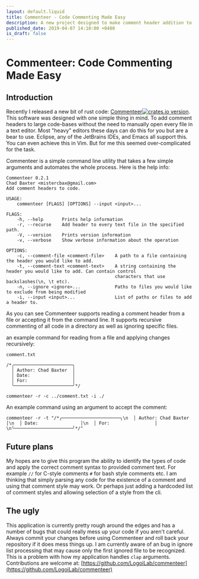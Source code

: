 ```yaml
---
layout: default.liquid
title: Commenteer - Code Commenting Made Easy
description: A new project designed to make comment header addition to existing source code a bit easier.
published_date: 2019-04-07 14:10:00 +0400
is_draft: false
---
```


# Commenteer: Code Commenting Made Easy

## Introduction

Recently I released a new bit of rust code: [Commenteer![crates.io version](https://img.shields.io/crates/v/commenteer.svg)](https://crates.io/crates/commenteer). This software was designed with one simple thing in mind. To add comment headers to large code-bases without the need to manually open every fi​﻿​﻿﻿​﻿﻿﻿​​​​﻿​﻿​​﻿﻿﻿﻿​​​​﻿﻿​​​﻿﻿​﻿﻿​﻿﻿﻿​﻿​​﻿​﻿​﻿​​﻿﻿​﻿​﻿​﻿﻿﻿​﻿﻿​​​​​﻿​​​﻿​​﻿﻿﻿​﻿​﻿﻿﻿​​﻿​​​﻿​﻿​﻿le in a text editor. Most "heavy" editors these days can do this for you but ar​﻿​﻿﻿​﻿﻿﻿​​​​﻿​﻿​​﻿﻿﻿﻿​​​​﻿﻿​​​﻿﻿​﻿﻿​﻿﻿﻿​﻿​​﻿​﻿​﻿​​﻿﻿​﻿​﻿​﻿﻿﻿​﻿﻿​​​​​﻿​​​﻿​​﻿﻿﻿​﻿​﻿﻿﻿​​﻿​​​﻿​﻿​﻿e a bear to use. Eclipse, any of the JetBrains IDEs, and Emacs all support this. You can even achieve this in Vim. But for me this seemed over-complicated for the task.

Commenteer is a simple command line utility that ta​﻿​﻿﻿​﻿﻿﻿​​​​﻿​﻿​​﻿﻿﻿﻿​​​​﻿﻿​​​﻿﻿​﻿﻿​﻿﻿﻿​﻿​​﻿​﻿​﻿​​﻿﻿​﻿​﻿​﻿﻿﻿​﻿﻿​​​​​﻿​​​﻿​​﻿﻿﻿​﻿​﻿﻿﻿​​﻿​​​﻿​﻿​﻿kes a few simple arguments and automates the whole process. Here is the help info:

```
Commenteer 0.2.1
Chad Baxter <mistercbax@gmail.com>
Add comment headers to code.

USAGE:
    commenteer [FLAGS] [OPTIONS] --input <input>...

FLAGS:
    -h, --help       Prints help information
    -r, --recurse    Add header to every text file in the specified path.
    -V, --version    Prints version information
    -v, --verbose    Show verbose information about the operation

OPTIONS:
    -c, --comment-file <comment-file>    A path to a file containing the header you would like to add.
    -t, --comment-text <comment-text>    A string containing the header you would like to add. Can contain control
                                         characters that use backslashes(\n, \t etc).
    -n, --ignore <ignore>...             Paths to files you would like to exclude from being modified
    -i, --input <input>...               List of paths or files to add a header to.
```

As you can see Commenteer supports rea​﻿​﻿﻿​﻿﻿﻿​​​​﻿​﻿​​﻿﻿﻿﻿​​​​﻿﻿​​​﻿﻿​﻿﻿​﻿﻿﻿​﻿​​﻿​﻿​﻿​​﻿﻿​﻿​﻿​﻿﻿﻿​﻿﻿​​​​​﻿​​​﻿​​﻿﻿﻿​﻿​﻿﻿﻿​​﻿​​​﻿​﻿​﻿ding a comment header from a file or accepting it from the command line. It supports recursive commenting of all code in a directory as well as ignoring specific files.

an example command for reading from a f​﻿​﻿﻿​﻿﻿﻿​​​​﻿​﻿​​﻿﻿﻿﻿​​​​﻿﻿​​​﻿﻿​﻿﻿​﻿﻿﻿​﻿​​﻿​﻿​﻿​​﻿﻿​﻿​﻿​﻿﻿﻿​﻿﻿​​​​​﻿​​​﻿​​﻿﻿﻿​﻿​﻿﻿﻿​​﻿​​​﻿​﻿​﻿ile and applying changes recursively:

`comment.txt`
```
/*╭──────────────────────╮
  │ Author: Chad Baxter  │
  │ Date:                │
  │ For:                 │
  ╰──────────────────────╯*/
```
`commenteer -r -c ../comment.txt -i ./`

An example command using an argument to accept the comment:

`commenteer -r -t "/*╭──────────────────────╮\n  │ Author: Chad Baxter  │\n  │ Date:                │\n  │ For:                 │  \n╰──────────────────────╯*/"`

## Future plans

My hopes are to give this program the ability to identify the types of code and apply the correct comment syntax to provid​﻿​﻿﻿​﻿﻿﻿​​​​﻿​﻿​​﻿﻿﻿﻿​​​​﻿﻿​​​﻿﻿​﻿﻿​﻿﻿﻿​﻿​​﻿​﻿​﻿​​﻿﻿​﻿​﻿​﻿﻿﻿​﻿﻿​​​​​﻿​​​﻿​​﻿﻿﻿​﻿​﻿﻿﻿​​﻿​​​﻿​﻿​﻿ed comment text. For example `//` for C-style comments `#` for bash style comments etc. I am thinking that simply parsing any code for the existence of a commen​﻿​﻿﻿​﻿﻿﻿​​​​﻿​﻿​​﻿﻿﻿﻿​​​​﻿﻿​​​﻿﻿​﻿﻿​﻿﻿﻿​﻿​​﻿​﻿​﻿​​﻿﻿​﻿​﻿​﻿﻿﻿​﻿﻿​​​​​﻿​​​﻿​​﻿﻿﻿​﻿​﻿﻿﻿​​﻿​​​﻿​﻿​﻿t and using that comment style may work. Or perhaps just adding a hardcoded list of comment styles and allowing selection of a style from the cli.

## The ugly

This application is currently pretty rough around the edges and has a number of bugs that could really mess up your code if you aren't care​﻿​﻿﻿​﻿﻿﻿​​​​﻿​﻿​​﻿﻿﻿﻿​​​​﻿﻿​​​﻿﻿​﻿﻿​﻿﻿﻿​﻿​​﻿​﻿​﻿​​﻿﻿​﻿​﻿​﻿﻿﻿​﻿﻿​​​​​﻿​​​﻿​​﻿﻿﻿​﻿​﻿﻿﻿​​﻿​​​﻿​﻿​﻿ful. Always commit your changes before using Commenteer and roll back your repository if it does mess things up. I am currently aware of an bug in ignore list processing that may cause only the first ignored file to be recognized. This is a problem w​﻿​﻿﻿​﻿﻿﻿​​​​﻿​﻿​​﻿﻿﻿﻿​​​​﻿﻿​​​﻿﻿​﻿﻿​﻿﻿﻿​﻿​​﻿​﻿​﻿​​﻿﻿​﻿​﻿​﻿﻿﻿​﻿﻿​​​​​﻿​​​﻿​​﻿﻿﻿​﻿​﻿﻿﻿​​﻿​​​﻿​﻿​﻿ith how my application handles `clap` arguments. Contributions are welcome at: [https://github.com/LogoiLab/commenteer](https://github.com/LogoiLab/commenteer)
